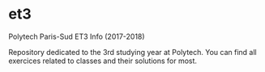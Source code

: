 # et3
Polytech Paris-Sud ET3 Info (2017-2018)

Repository dedicated to the 3rd studying year at Polytech.
You can find all exercices related to classes and their solutions for most.
